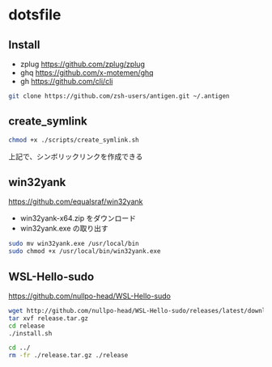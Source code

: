 # dotsfile

## Install
- zplug https://github.com/zplug/zplug
- ghq https://github.com/x-motemen/ghq
- gh https://github.com/cli/cli

```bash
git clone https://github.com/zsh-users/antigen.git ~/.antigen
```



## create_symlink

```bash
chmod +x ./scripts/create_symlink.sh
```

上記で、シンボリックリンクを作成できる

## win32yank

https://github.com/equalsraf/win32yank

-   win32yank-x64.zip をダウンロード
-   win32yank.exe の取り出す

```bash
sudo mv win32yank.exe /usr/local/bin
sudo chmod +x /usr/local/bin/win32yank.exe
```

## WSL-Hello-sudo

https://github.com/nullpo-head/WSL-Hello-sudo

```bash
wget http://github.com/nullpo-head/WSL-Hello-sudo/releases/latest/download/release.tar.gz
tar xvf release.tar.gz
cd release
./install.sh
```

```bash
cd ../
rm -fr ./release.tar.gz ./release
```
